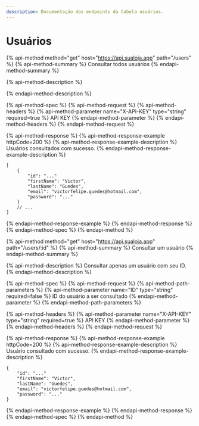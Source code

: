 ```yaml
---
description: Documentação dos endpoints da tabela usuários.
---
```


# Usuários

{% api-method method="get" host="https://api.sualoja.app" path="/users" %}
{% api-method-summary %}
Consultar todos usuários
{% endapi-method-summary %}

{% api-method-description %}

{% endapi-method-description %}

{% api-method-spec %}
{% api-method-request %}
{% api-method-headers %}
{% api-method-parameter name="X-API-KEY" type="string" required=true %}
API KEY
{% endapi-method-parameter %}
{% endapi-method-headers %}
{% endapi-method-request %}

{% api-method-response %}
{% api-method-response-example httpCode=200 %}
{% api-method-response-example-description %}
Usuários consultados com sucesso.
{% endapi-method-response-example-description %}

```
[
    {
        "id": "..."
        "firstName": "Victor",
        "lastName": "Guedes",
        "email": "victorfelipe.guedes@hotmail.com",
        "password": "..."
    }
    // ...
]
```
{% endapi-method-response-example %}
{% endapi-method-response %}
{% endapi-method-spec %}
{% endapi-method %}

{% api-method method="get" host="https://api.sualoja.app" path="/users/:id" %}
{% api-method-summary %}
Consultar um usuário
{% endapi-method-summary %}

{% api-method-description %}
Consultar apenas um usuário com seu ID.
{% endapi-method-description %}

{% api-method-spec %}
{% api-method-request %}
{% api-method-path-parameters %}
{% api-method-parameter name="ID" type="string" required=false %}
ID do usuário a ser consultado
{% endapi-method-parameter %}
{% endapi-method-path-parameters %}

{% api-method-headers %}
{% api-method-parameter name="X-API-KEY" type="string" required=true %}
API KEY
{% endapi-method-parameter %}
{% endapi-method-headers %}
{% endapi-method-request %}

{% api-method-response %}
{% api-method-response-example httpCode=200 %}
{% api-method-response-example-description %}
Usuário consultado com sucesso.
{% endapi-method-response-example-description %}

```
{
    "id": "..."
    "firstName": "Victor",
    "lastName": "Guedes",
    "email": "victorfelipe.guedes@hotmail.com",
    "password": "..."
}
```
{% endapi-method-response-example %}
{% endapi-method-response %}
{% endapi-method-spec %}
{% endapi-method %}



